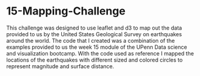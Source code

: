 # 15-Mapping-Challenge

This challenge was designed to use leaflet and d3 to map out the data provided to us by the United States Geological Survey on earthquakes around the world.  The code that I created was a combination of the examples provided to us the week 15 module of the UPenn Data science and visualization bootcamp.  With the code used as reference I mapped the locations of the earthquakes with different sized and colored circles to represent magnitude and surface distance.  
